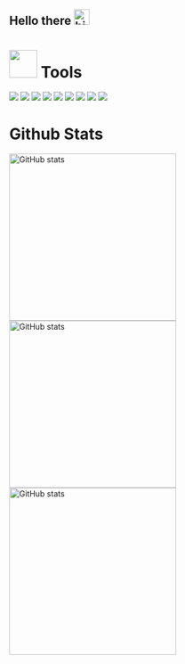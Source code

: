 ## Hello there <img src="https://user-images.githubusercontent.com/1303154/88677602-1635ba80-d120-11ea-84d8-d263ba5fc3c0.gif" width="28px" height="28px" alt="hi">

# <img src="https://media.giphy.com/media/VgCDAzcKvsR6OM0uWg/giphy.gif" width="50"> Tools

![](https://img.shields.io/badge/Visual%20Studio%20Code-0078d7.svg?style=for-the-badge&logo=visual-studio-code&logoColor=white)
![](https://img.shields.io/badge/MySQL-005C84?style=for-the-badge&logo=mysql&logoColor=white)
![](https://img.shields.io/badge/Python-14354C?style=for-the-badge&logo=python&logoColor=white)
![](https://img.shields.io/badge/scikit--learn-%23F7931E.svg?style=for-the-badge&logo=scikit-learn&logoColor=white)
![](https://img.shields.io/badge/numpy-%23013243.svg?style=for-the-badge&logo=numpy&logoColor=white)
![](https://img.shields.io/badge/pandas-%23150458.svg?style=for-the-badge&logo=pandas&logoColor=white)
![](https://img.shields.io/badge/jupyter-%23FA0F00.svg?style=for-the-badge&logo=jupyter&logoColor=white)
![](https://img.shields.io/badge/Seaborn-%23E69F00.svg?style=for-the-badge&logo=seaborn&logoColor=white)
![](https://img.shields.io/badge/Matplotlib-%23ffffff.svg?style=for-the-badge&logo=Matplotlib&logoColor=black)

# Github Stats

<p float="left">
    <img src="https://github-readme-stats.vercel.app/api?username=NiceCats&show_icons=true&rank_icon=github&include_all_commits=true&theme=codeSTACKr" width="300" height="300" alt="GitHub stats">
    <img src="https://github-readme-stats.vercel.app/api/top-langs/?username=NiceCats&count_private=true&layout=compact" width="300" height="300" alt="GitHub stats">
    <img src="https://github-contribution-stats.vercel.app/api/?username=NiceCats&theme=onedark" width="300" height="300" alt="GitHub stats">
</p>


<!--
**NiceCats/NiceCats** is a ✨ _special_ ✨ repository because its `README.md` (this file) appears on your GitHub profile.

Here are some ideas to get you started:

- 🔭 I’m currently working on ...
- 🌱 I’m currently learning ...
- 👯 I’m looking to collaborate on ...
- 🤔 I’m looking for help with ...
- 💬 Ask me about ...
- 📫 How to reach me: ...
- 😄 Pronouns: ...
- ⚡ Fun fact: ...
-->
